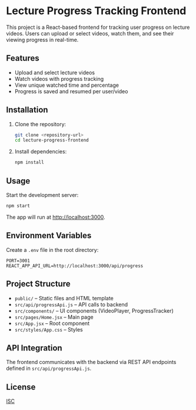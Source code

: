 # Lecture Progress Tracking Frontend

This project is a React-based frontend for tracking user progress on lecture videos. Users can upload or select videos, watch them, and see their viewing progress in real-time.

## Features

- Upload and select lecture videos
- Watch videos with progress tracking
- View unique watched time and percentage
- Progress is saved and resumed per user/video

## Installation

1. Clone the repository:
   ```sh
   git clone <repository-url>
   cd lecture-progress-frontend
   ```
2. Install dependencies:
   ```sh
   npm install
   ```

## Usage

Start the development server:
```sh
npm start
```
The app will run at [http://localhost:3000](http://localhost:3000).

## Environment Variables

Create a `.env` file in the root directory:
```
PORT=3001
REACT_APP_API_URL=http://localhost:3000/api/progress
```

## Project Structure

- `public/` – Static files and HTML template
- `src/api/progressApi.js` – API calls to backend
- `src/components/` – UI components (VideoPlayer, ProgressTracker)
- `src/pages/Home.jsx` – Main page
- `src/App.jsx` – Root component
- `src/styles/App.css` – Styles

## API Integration

The frontend communicates with the backend via REST API endpoints defined in `src/api/progressApi.js`.

## License

[ISC](LICENSE)